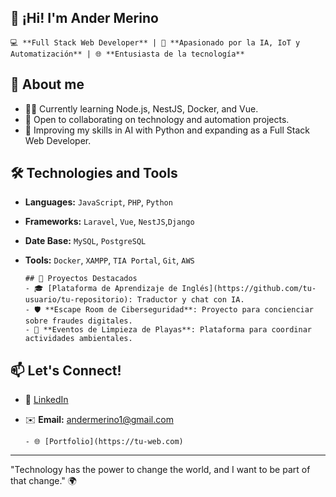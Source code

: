 ## 👋 ¡Hi! I'm Ander Merino

    💻 **Full Stack Web Developer** | 🤖 **Apasionado por la IA, IoT y Automatización** | 🌐 **Entusiasta de la tecnología**

## 🚀 About me
- 🎯🎯 Currently learning Node.js, NestJS, Docker, and Vue. 
- 🤝 Open to collaborating on technology and automation projects.
- 🌱 Improving my skills in AI with Python and expanding as a Full Stack Web Developer.  

## 🛠️ Technologies and Tools
- **Languages:** `JavaScript`, `PHP`, `Python`  
- **Frameworks:** `Laravel`, `Vue`, `NestJS`,`Django`  
- **Date Base:** `MySQL`, `PostgreSQL`  
- **Tools:** `Docker`, `XAMPP`, `TIA Portal`, `Git`, `AWS`  

      ## 🌟 Proyectos Destacados
      - 🎓 [Plataforma de Aprendizaje de Inglés](https://github.com/tu-usuario/tu-repositorio): Traductor y chat con IA.  
      - 🛡️ **Escape Room de Ciberseguridad**: Proyecto para concienciar sobre fraudes digitales.  
      - 🌊 **Eventos de Limpieza de Playas**: Plataforma para coordinar actividades ambientales.  

## 📫 Let's Connect!
- 💼 [LinkedIn](https://linkedin.com/in/andermerino)  
- ✉️ **Email:** andermerino1@gmail.com  

      - 🌐 [Portfolio](https://tu-web.com)  

---

"Technology has the power to change the world, and I want to be part of that change." 🌍

